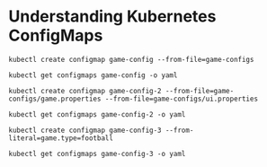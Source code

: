# Understanding Kubernetes ConfigMaps

`kubectl create configmap game-config --from-file=game-configs`

`kubectl get configmaps game-config -o yaml`

`kubectl create configmap game-config-2 --from-file=game-configs/game.properties --from-file=game-configs/ui.properties`

`kubectl get configmaps game-config-2 -o yaml`

`kubectl create configmap game-config-3 --from-literal=game.type=football`

`kubectl get configmaps game-config-3 -o yaml`